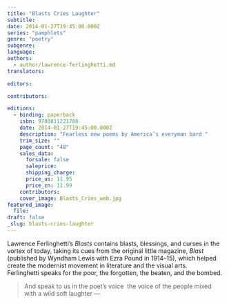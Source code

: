 ```yaml
---
title: "Blasts Cries Laughter"
subtitle:
date: 2014-01-27T19:45:00.000Z
series: "pamphlets"
genre: "poetry"
subgenre:
language:
authors:
  - author/lawrence-ferlinghetti.md
translators:

editors:

contributors:

editions:
  - binding: paperback
    isbn: 9780811221788
    date: 2014-01-27T19:45:00.000Z
    description: "Fearless new poems by America’s everyman bard "
    trim_size: ""
    page_count: "48"
    sales_data:
      forsale: false
      saleprice:
      shipping_charge:
      price_us: 11.95
      price_cn: 11.99
    contributors:
    cover_image: Blasts_Cries_web.jpg
featured_image:
  file:
draft: false
_slug: blasts-cries-laughter
---
```


Lawrence Ferlinghetti’s _Blasts_ contains blasts, blessings, and curses in the vortex of today, taking its cues from the original little magazine, _Blast_ (published by Wyndham Lewis with Ezra Pound in 1914–15), which helped create the modernist movement in literature and the visual arts. Ferlinghetti speaks for the poor, the forgotten, the beaten, and the bombed.

> And speak to us in the poet’s voice 
> the voice of the people mixed
> with a wild soft laughter —

